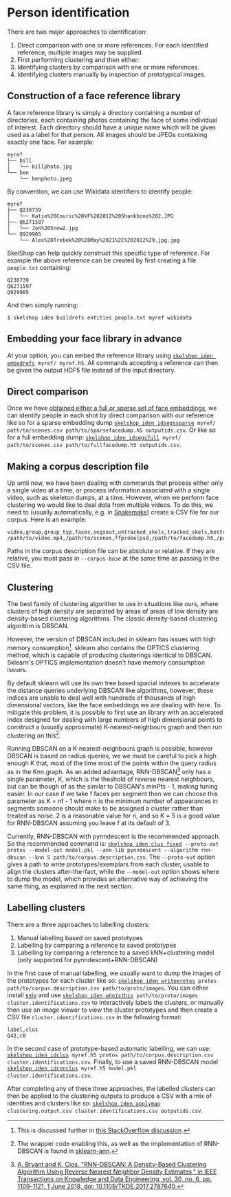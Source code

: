 # Person identification

There are two major approaches to identification:

 1. Direct comparison with one or more references. For each identified
    reference, multiple images may be supplied.
 2. First performing clustering and then either:
   1. Identifying clusters by comparison with one or more references.
   2. Identifying clusters manually by inspection of prototypical images.

## Construction of a face reference library

A face reference library is simply a directory containing a number of
directories, each containing photos containing the face of some individual of
interest. Each directory should have a unique name which will be given used as
a label for that person. All images should be JPEGs containing exactly one
face. For example:

```
myref
├── bill
│   └── billphoto.jpg
└── ben
    └── benphoto.jpeg
```

By convention, we can use Wikidata identifiers to identify people:

```
myref
├── Q230739
│   └── Katie%20Couric%20VF%202012%20Shankbone%202.JPG
├── Q6271597
│   └── Jon%20Snow2.jpg
└── Q929985
    └── Alex%20Trebek%20%28May%2021%2C%202012%29.jpg.jpg
```

SkelShop can help quickly construct this specific type of reference. For
example the above reference can be created by first creating a file
`people.txt` containing:

```
Q230739
Q6271597
Q929985
```

And then simply running:

    $ skelshop iden buildrefs entities people.txt myref wikidata

## Embedding your face library in advance

At your option, you can embed the reference library using [``skelshop iden
embedrefs``](cli.md#embedrefs)`` myref/ myref.h5``. All commands accepting
a reference can then be given the output HDF5 file instead of the input
directory.

## Direct comparison

Once we have [obtained either a full or sparse set of face
embeddings](face-pipeline-configuration-guide.md), we can identify people in
each shot by direct comparison with our reference like so for a sparse
embedding dump [``skelshop iden idsegssparse``](cli.md#idsegssparse)`` myref/
path/to/scenes.csv path/to/sparsefacedump.h5 outputids.csv``. Or like so for
a full embedding dump: [``skelshop iden idsegsfull``](cli.md#idsegsfull)``
myref/ path/to/scenes.csv path/to/fullfacedump.h5 outputids.csv``.

## Making a corpus description file

Up until now, we have been dealing with commands that process either only
a single video at a time, or process information associated with a single
video, such as skeleton dumps, at a time. However, when we perform face
clustering we would like to deal data from multiple videos. To do this, we need
to (usually automatically, e.g. in [Snakemake](snakemake.md)) create a CSV file
for our corpus. Here is an example:

```
video,group,group_typ,faces,segsout,untracked_skels,tracked_skels,bestcands
/path/to/video.mp4,/path/to/scenes,ffprobe|psd,/path/to/facedump.h5,/path/to/clustering.output.csv,/path/to/untracked.skels.h5,/path/to/tracked.skels.h5,/path/to/bestcands.csv
```

Paths in the corpus description file can be absolute or relative. If they are
relative, you must pass in ``--corpus-base`` at the same time as passing in the
CSV file.

## Clustering

The best family of clustering algorithm to use in situations like ours, where
clusters of high density are separated by areas of areas of low density are
density-based clustering algorithms. The classic density-based clustering
algorithm is DBSCAN.

However, the version of DBSCAN included in sklearn has issues with high memory
consumption[^sklearn-dbscan-memory]. sklearn also contains the OPTICS
clustering method, which is capable of producing clusterings identical to
DBSCAN. Sklearn's OPTICS implementation doesn't have memory consumption issues.

By default sklearn will use its own tree based spacial indexes to accelerate
the distance queries underlying DBSCAN like algorithms, however, these indices
are unable to deal well with hundreds of thousands of high dimensional vectors,
like the face embeddings we are dealing with here. To mitigate this problem, it
is possible to first use an library with an accelerated index designed for
dealing with large numbers of high dimensional points to construct a (usually
approximate) K-nearest-neighbours graph and then run clustering on
this[^sklearn-ann].

Running DBSCAN on a K-nearest-neighbours graph is possible, however DBSCAN is
based on radius queries, we we must be careful to pick a high enough K that,
most of the time most of the points within the query radius as in the Knn
graph. As an added advantage, RNN-DBSCAN[^rnn-dbscan] only has a single parameter, K, which
is the theshold of reverse nearest neighbours, but can be though of as the
similar to DBSCAN's minPts - 1, making tuning easier. In our case if we take
f faces per segment then we can choose this parameter as K = nf - 1 where n is
the minimum number of appearances in segments someone should make to be
assigned a cluster rather than treated as noise. 2 is a reasonable value for n,
and so K = 5 is a good value for RNN-DBSCAN assuming you leave f at its
default of 3.

Currently, RNN-DBSCAN with pynndescent is the recommended approach. So the
recommended command is: [``skelshop iden clus fixed``](cli.md#fixed)``
--proto-out protos --model-out model.pkl --ann-lib pynndescent --algorithm
rnn-dbscan --knn 5 path/to/corpus.description.csv``. The ``--proto-out`` option
gives a path to write prototypes/exemplars from each cluster, usable to align
the clusters after-the-fact, while the ``--model-out`` option shows where to
dump the model, which provides an alternative way of achieving the same thing,
as explained in the next section.

## Labelling clusters

There are a three approaches to labelling clusters:

 1. Manual labelling based on saved prototypes
 2. Labelling by comparing a reference to saved prototypes
 3. Labelling by comparing a reference to a saved kNN+clustering model (only
    supported for pynndescent+RNN-DBSCAN)

In the first case of manual labelling, we usually want to dump the images of
the prototypes for each cluster like so: [``skelshop iden
writeprotos``](cli.md#writeprotos)`` protos path/to/corpus.description.csv
path/to/proto/images``. You can either install
[sxiv](https://github.com/muennich/sxiv) and use [``skelshop iden
whoisthis``](cli.md#whoisthis)`` path/to/proto/images
cluster.identifications.csv`` to interactively labels the clusters, or manually
then use an image viewer to view the cluster prototypes and then create a CSV
file ``cluster.identifications.csv`` in the following format:

```
label,clus
Q42,c0
```

In the second case of prototype-based automatic labelling, we can use:
[``skelshop iden idclus``](cli.md#idclus)`` myref.h5 protos
path/to/corpus.description.csv cluster.identifications.csv``. Finally, to use
a saved RNN-DBSCAN model [``skelshop iden idrnnclus``](cli.md#idrnnclus)``
myref.h5 model.pkl cluster.identifications.csv``.

After completing any of these three approaches, the labelled clusters can then
be applied to the clustering outputs to produce a CSV with a mix of identities
and clusters like so: [``skelshop iden applymap``](cli.md#applymap)``
clustering.output.csv cluster.identifications.csv outputids.csv``.

[^sklearn-dbscan-memory]: This is discussed further in [this StackOverflow
discussion](https://stackoverflow.com/questions/16381577/scikit-learn-dbscan-memory-usage).

[^sklearn-ann]: The wrapper code enabling this, as well as the implementation of
RNN-DBSCAN is found in [sklearn-ann](https://github.com/frankier/sklearn-ann).

[^rnn-dbscan]: [A. Bryant and K. Cios, "RNN-DBSCAN: A Density-Based Clustering
Algorithm Using Reverse Nearest Neighbor Density Estimates," in IEEE
Transactions on Knowledge and Data Engineering, vol. 30, no. 6, pp. 1109-1121,
1 June 2018, doi: 10.1109/TKDE.2017.2787640.](https://ieeexplore.ieee.org/document/8240674)
